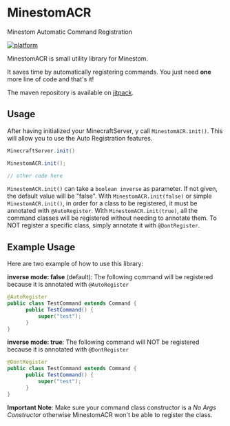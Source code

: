 # MinestomACR
Minestom Automatic Command Registration

[![platform](https://img.shields.io/badge/platform-Minestom-ff69b4?style=for-the-badge)](https://github.com/Minestom/Minestom)

MinestomACR is small utility library for Minestom.

It saves time by automatically registering commands.
You just need **one** more line of code and that's it!

The maven repository is available on [jitpack](https://jitpack.io/#Asintotoo/MinestomACR/).

## Usage

After having initialized your MinecraftServer, y call `MinestomACR.init()`. This will allow you to use the Auto Registration features.

```java
MinecraftServer.init()

MinestomACR.init();

// other code here
```

`MinestomACR.init()` can take a `boolean inverse` as parameter. If not given, the default value will be "false".
With `MinestomACR.init(false)` or simple `MinestomACR.init()`, in order for a class to be registered, it must be annotated with `@AutoRegister`.
With `MinestomACR.init(true)`, all the command classes will be registered without needing to annotate them. To NOT register a specific class, simply annotate it with `@DontRegister`.

## Example Usage

Here are two example of how to use this library:

**inverse mode: false** (default): The following command will be registered because it is annotated with `@AutoRegister`
```java
@AutoRegister
public class TestCommand extends Command {
      public TestCommand() {
          super("test");  
      }
}
```

**inverse mode: true**: The following command will NOT be registered because it is annotated with `@DontRegister`
```java
@DontRegister
public class TestCommand extends Command {
      public TestCommand() {
          super("test");  
      }
}
```

**Important Note**: Make sure your command class constructor is a *No Args Constructor* otherwise MinestomACR won't be able to register the class.
